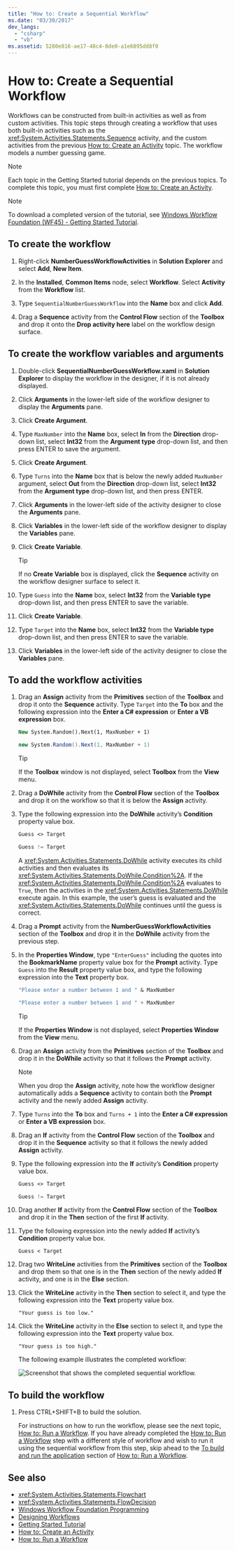 ```yaml
---
title: "How to: Create a Sequential Workflow"
ms.date: "03/30/2017"
dev_langs: 
  - "csharp"
  - "vb"
ms.assetid: 5280e816-ae17-48c4-8de0-a1e6895dd8f0
---
```

# How to: Create a Sequential Workflow
Workflows can be constructed from built-in activities as well as from custom activities. This topic steps through creating a workflow that uses both built-in activities such as the <xref:System.Activities.Statements.Sequence> activity, and the custom activities from the previous [How to: Create an Activity](how-to-create-an-activity.md) topic. The workflow models a number guessing game.  
  
> [!NOTE]
>  Each topic in the Getting Started tutorial depends on the previous topics. To complete this topic, you must first complete [How to: Create an Activity](how-to-create-an-activity.md).  
  
> [!NOTE]
>  To download a completed version of the tutorial, see [Windows Workflow Foundation (WF45) - Getting Started Tutorial](https://go.microsoft.com/fwlink/?LinkID=248976).  
  
## To create the workflow  
  
1.  Right-click **NumberGuessWorkflowActivities** in **Solution Explorer** and select **Add**, **New Item**.  
  
2.  In the **Installed**, **Common Items** node, select **Workflow**. Select **Activity** from the **Workflow** list.  
  
3.  Type `SequentialNumberGuessWorkflow` into the **Name** box and click **Add**.  
  
4.  Drag a **Sequence** activity from the **Control Flow** section of the **Toolbox** and drop it onto the **Drop activity here** label on the workflow design surface.  
  
## To create the workflow variables and arguments  
  
1.  Double-click **SequentialNumberGuessWorkflow.xaml** in **Solution Explorer** to display the workflow in the designer, if it is not already displayed.  
  
2.  Click **Arguments** in the lower-left side of the workflow designer to display the **Arguments** pane.  
  
3.  Click **Create Argument**.  
  
4.  Type `MaxNumber` into the **Name** box, select **In** from the **Direction** drop-down list, select **Int32** from the **Argument type** drop-down list, and then press ENTER to save the argument.  
  
5.  Click **Create Argument**.  
  
6.  Type `Turns` into the **Name** box that is below the newly added `MaxNumber` argument, select **Out** from the **Direction** drop-down list, select **Int32** from the **Argument type** drop-down list, and then press ENTER.  
  
7.  Click **Arguments** in the lower-left side of the activity designer to close the **Arguments** pane.  
  
8.  Click **Variables** in the lower-left side of the workflow designer to display the **Variables** pane.  
  
9. Click **Create Variable**.  
  
    > [!TIP]
    >  If no **Create Variable** box is displayed, click the **Sequence** activity on the workflow designer surface to select it.  
  
10. Type `Guess` into the **Name** box, select **Int32** from the **Variable type** drop-down list, and then press ENTER to save the variable.  
  
11. Click **Create Variable**.  
  
12. Type `Target` into the **Name** box, select **Int32** from the **Variable type** drop-down list, and then press ENTER to save the variable.  
  
13. Click **Variables** in the lower-left side of the activity designer to close the **Variables** pane.  
  
## To add the workflow activities  
  
1.  Drag an **Assign** activity from the **Primitives** section of the **Toolbox** and drop it onto the **Sequence** activity. Type `Target` into the **To** box and the following expression into the **Enter a C# expression** or **Enter a VB expression** box.  
  
    ```vb  
    New System.Random().Next(1, MaxNumber + 1)  
    ```  
  
    ```csharp  
    new System.Random().Next(1, MaxNumber + 1)  
    ```  
  
    > [!TIP]
    >  If the **Toolbox** window is not displayed, select **Toolbox** from the **View** menu.  
  
2.  Drag a **DoWhile** activity from the **Control Flow** section of the **Toolbox** and drop it on the workflow so that it is below the **Assign** activity.  
  
3.  Type the following expression into the **DoWhile** activity’s **Condition** property value box.  
  
    ```vb  
    Guess <> Target  
    ```  
  
    ```csharp  
    Guess != Target  
    ```  
  
     A <xref:System.Activities.Statements.DoWhile> activity executes its child activities and then evaluates its <xref:System.Activities.Statements.DoWhile.Condition%2A>. If the <xref:System.Activities.Statements.DoWhile.Condition%2A> evaluates to `True`, then the activities in the <xref:System.Activities.Statements.DoWhile> execute again. In this example, the user’s guess is evaluated and the <xref:System.Activities.Statements.DoWhile> continues until the guess is correct.  
  
4.  Drag a **Prompt** activity from the **NumberGuessWorkflowActivities** section of the **Toolbox** and drop it in the **DoWhile** activity from the previous step.  
  
5.  In the **Properties Window**, type `"EnterGuess"` including the quotes into the **BookmarkName** property value box for the **Prompt** activity. Type `Guess` into the **Result** property value box, and type the following expression into the **Text** property box.  
  
    ```vb  
    "Please enter a number between 1 and " & MaxNumber  
    ```  
  
    ```csharp  
    "Please enter a number between 1 and " + MaxNumber  
    ```  
  
    > [!TIP]
    >  If the **Properties Window** is not displayed, select **Properties Window** from the **View** menu.  
  
6.  Drag an **Assign** activity from the **Primitives** section of the **Toolbox** and drop it in the **DoWhile** activity so that it follows the **Prompt** activity.  
  
    > [!NOTE]
    >  When you drop the **Assign** activity, note how the workflow designer automatically adds a **Sequence** activity to contain both the **Prompt** activity and the newly added **Assign** activity.  
  
7.  Type `Turns` into the **To** box and `Turns + 1` into the **Enter a C# expression** or **Enter a VB expression** box.  
  
8.  Drag an **If** activity from the **Control Flow** section of the **Toolbox** and drop it in the **Sequence** activity so that it follows the newly added **Assign** activity.  
  
9. Type the following expression into the **If** activity’s **Condition** property value box.  
  
    ```vb  
    Guess <> Target  
    ```  
  
    ```csharp  
    Guess != Target  
    ```  
  
10. Drag another **If** activity from the **Control Flow** section of the **Toolbox** and drop it in the **Then** section of the first **If** activity.  
  
11. Type the following expression into the newly added **If** activity’s **Condition** property value box.  
  
    ```
    Guess < Target  
    ```  
  
12. Drag two **WriteLine** activities from the **Primitives** section of the **Toolbox** and drop them so that one is in the **Then** section of the newly added **If** activity, and one is in the **Else** section.  
  
13. Click the **WriteLine** activity in the **Then** section to select it, and type the following expression into the **Text** property value box.  
  
    ```text
    "Your guess is too low."  
    ```  
  
14. Click the **WriteLine** activity in the **Else** section to select it, and type the following expression into the **Text** property value box.  
  
    ```text
    "Your guess is too high."  
    ```  
  
     The following example illustrates the completed workflow:  
  
     ![Screenshot that shows the completed sequential workflow.](./media/how-to-create-a-sequential-workflow/complete-sequential-workflow.jpg)  
  
## To build the workflow  
  
1.  Press CTRL+SHIFT+B to build the solution.  
  
     For instructions on how to run the workflow, please see the next topic, [How to: Run a Workflow](how-to-run-a-workflow.md). If you have already completed the [How to: Run a Workflow](how-to-run-a-workflow.md) step with a different style of workflow and wish to run it using the sequential workflow from this step, skip ahead to the [To build and run the application](how-to-run-a-workflow.md#BKMK_ToRunTheApplication) section of [How to: Run a Workflow](how-to-run-a-workflow.md).  
  
## See also

- <xref:System.Activities.Statements.Flowchart>
- <xref:System.Activities.Statements.FlowDecision>
- [Windows Workflow Foundation Programming](programming.md)
- [Designing Workflows](designing-workflows.md)
- [Getting Started Tutorial](getting-started-tutorial.md)
- [How to: Create an Activity](how-to-create-an-activity.md)
- [How to: Run a Workflow](how-to-run-a-workflow.md)
